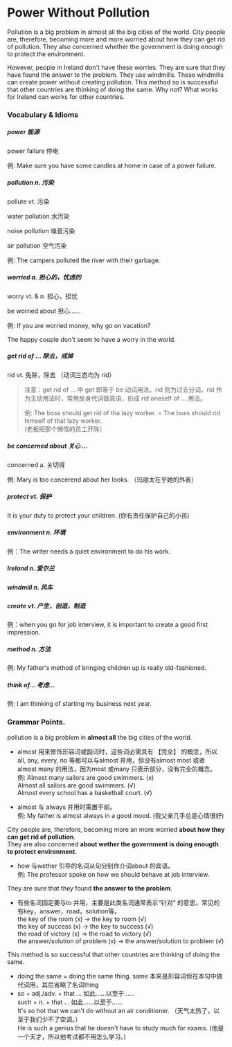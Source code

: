 # Power Without Pollution

Pollution is a big problem in almost all the big cities of the world. City people are, therefore, becoming more and more worried about how they can get rid of pollution. They also concerned whether the government is doing enough to protect the environment.

However, people in Ireland don't have these worries. They are sure that they have found the answer to the problem. They use windmills. These windmills can create power without creating pollution. This method so is successful that other countries are thinking of doing the same. Why not? What works for Ireland can works for other countries.

### Vocabulary & Idioms

##### power 能源

power failure 停电

例: Make sure you have some candles at home in case of a power failure.

##### pollution  n. 污染

pollute vt. 污染

water pollution 水污染

noise pollution 噪音污染

air pollution 空气污染

例: The campers polluted the river with their garbage.

##### worried  a. 担心的，忧虑的

worry  vt. & n. 担心，担忧

be worried about 担心……

例: If you are worried money, why go on vacation?

The happy couple  don't seem to have a worry in the world.

##### get rid of ...   除去，戒掉

rid   vt. 免除，除去 （动词三态均为 rid）

> 注意：get rid of ... 中 get 即等于 be 动词用法，rid 则为过去分词。rid 作为主动用法时，常用反身代词做宾语，形成 rid oneself of ... 用法。
>
> 例: The boss should get rid of tha lazy worker. =  The boss should rid himself of that lazy worker.  
> \(老板把那个懒惰的员工开除）

##### be concerned about 关心 ...

concerned  a. 关切得

例: Mary is too concerend about her looks. （玛丽太在乎她的外表）

##### protect  vt. 保护

It is your duty to protect your children. \(你有责任保护自己的小孩\)

##### environment n. 环境

例：The writer needs a quiet environment to do his work.

##### Ireland  n. 爱尔兰

##### windmill n. 风车

##### create  vt. 产生，创造，制造

例：when you go for job interview, it is important to create a good first impression.

##### method n. 方法

例: My father's method of bringing children up is really old-fashioned.

##### think of...   考虑...

例: I am thinking of starting my business next year.

### Grammar Points.

pollution is a big problem in **almost all** the big cities of the world.

* almost 用来修饰形容词或副词时，这些词必需具有 【完全】 的概念，所以 all, any, every, no 等都可以与almost 并用，但没有almost most 或者 almost many 的用法，因为most 或many 只表示部分，没有完全的概念。  
  例: Almost many sailors are good swimmers. \(x\)  
  Almost all sailors are good swimmers. \(√\)  
  Almost every school has a basketball court. \(√\)

* almost 与 always 并用时需置于前。  
  例: My father is almost always in a good mood. \(我父亲几乎总是心情很好\)

City people are, therefore, becoming more an more worried **about how they can get rid of pollution**.  
They are also concerned **about wether the government is doing enougth to protect environment**.

* how 与wether 引导的名词从句分别作介词about 的宾语。     
  例: The professor spoke on how we should behave at job interview.

They are sure that they found **the answer to the problem**.

* 有些名词固定要与to 并用，主要是此类名词通常表示“针对“ 的意思。常见的有key，answer，road，solution等。     
  the key of the room \(x\) -&gt; the key to room \(√\)     
  the key of success \(x\) -&gt; the key to success \(√\)     
  the road of victory \(x\) -&gt; the road to victory \(√\)     
  the answer/solution of problem \(x\) -&gt; the answer/solution to problem \(√\)

This method is so successful that other countries are thinking of doing the same.

* doing the same = doing the same thing. same 
  本来是形容词但在本句中做代词用，其后省略了名词thing     
* so + adj./adv. + that ...    如此……以至于……     
  such + n. + that ...    如此……以至于……     
  It's so hot that we can't do without an air conditioner.  （天气太热了，以至于我们少不了空调。）     
  He is such a genius that he doesn't have to study much for exams. \(他是一个天才，所以他考试都不用怎么学习。\)



